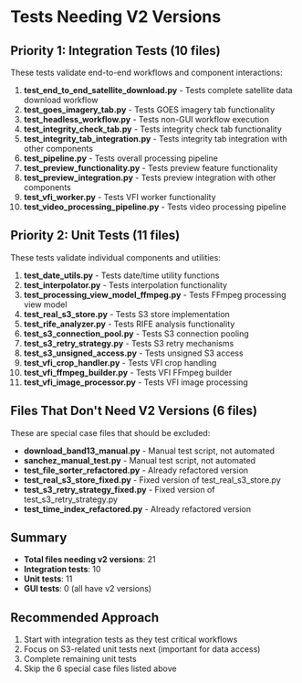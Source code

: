 # Tests Needing V2 Versions

## Priority 1: Integration Tests (10 files)
These tests validate end-to-end workflows and component interactions:

1. **test_end_to_end_satellite_download.py** - Tests complete satellite data download workflow
2. **test_goes_imagery_tab.py** - Tests GOES imagery tab functionality
3. **test_headless_workflow.py** - Tests non-GUI workflow execution
4. **test_integrity_check_tab.py** - Tests integrity check tab functionality
5. **test_integrity_tab_integration.py** - Tests integrity tab integration with other components
6. **test_pipeline.py** - Tests overall processing pipeline
7. **test_preview_functionality.py** - Tests preview feature functionality
8. **test_preview_integration.py** - Tests preview integration with other components
9. **test_vfi_worker.py** - Tests VFI worker functionality
10. **test_video_processing_pipeline.py** - Tests video processing pipeline

## Priority 2: Unit Tests (11 files)
These tests validate individual components and utilities:

1. **test_date_utils.py** - Tests date/time utility functions
2. **test_interpolator.py** - Tests interpolation functionality
3. **test_processing_view_model_ffmpeg.py** - Tests FFmpeg processing view model
4. **test_real_s3_store.py** - Tests S3 store implementation
5. **test_rife_analyzer.py** - Tests RIFE analysis functionality
6. **test_s3_connection_pool.py** - Tests S3 connection pooling
7. **test_s3_retry_strategy.py** - Tests S3 retry mechanisms
8. **test_s3_unsigned_access.py** - Tests unsigned S3 access
9. **test_vfi_crop_handler.py** - Tests VFI crop handling
10. **test_vfi_ffmpeg_builder.py** - Tests VFI FFmpeg builder
11. **test_vfi_image_processor.py** - Tests VFI image processing

## Files That Don't Need V2 Versions (6 files)
These are special case files that should be excluded:

- **download_band13_manual.py** - Manual test script, not automated
- **sanchez_manual_test.py** - Manual test script, not automated
- **test_file_sorter_refactored.py** - Already refactored version
- **test_real_s3_store_fixed.py** - Fixed version of test_real_s3_store.py
- **test_s3_retry_strategy_fixed.py** - Fixed version of test_s3_retry_strategy.py
- **test_time_index_refactored.py** - Already refactored version

## Summary
- **Total files needing v2 versions**: 21
- **Integration tests**: 10
- **Unit tests**: 11
- **GUI tests**: 0 (all have v2 versions)

## Recommended Approach
1. Start with integration tests as they test critical workflows
2. Focus on S3-related unit tests next (important for data access)
3. Complete remaining unit tests
4. Skip the 6 special case files listed above
